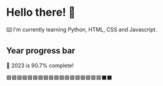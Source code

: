 # Hello there! 👋

⌨️ I'm currently learning Python, HTML, CSS and Javascript.

## Year progress bar

📅 2023 is 90.7% complete!

🟩🟩🟩🟩🟩🟩🟩🟩🟩🟩🟩🟩🟩🟩🟩🟩🟩🟩⬛⬛